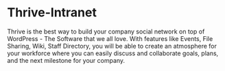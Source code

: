 # Thrive-Intranet
Thrive is the best way to build your company social network on top of WordPress - The Software that we all love. With features like Events, File Sharing, Wiki, Staff Directory, you will be able to create an atmosphere for your workforce where you can easily discuss and collaborate goals, plans, and the next milestone for your company.